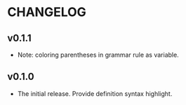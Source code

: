 # CHANGELOG

## v0.1.1

- Note: coloring parentheses in grammar rule as variable.

## v0.1.0

- The initial release. Provide definition syntax highlight.
